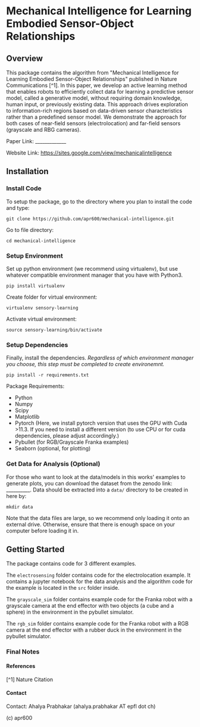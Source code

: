# Mechanical Intelligence for Learning Embodied Sensor-Object Relationships

## Overview

This package contains the algorithm from "Mechanical Intelligence for Learning Embodied Sensor-Object Relationships" published in Nature Communications [^1]. In this paper, we develop an active learning method that enables robots to efficiently collect data for learning a predictive sensor model, called a generative model, without requiring domain knowledge, human input, or previously existing data. This approach drives exploration to information-rich regions based on data-driven sensor characteristics rather than a predefined sensor model. We demonstrate the approach for both cases of near-field sensors (electrolocation) and far-field sensors (grayscale and RBG cameras).

Paper Link: _____________

Website Link: <https://sites.google.com/view/mechanicalintelligence>

## Installation

### Install Code

To setup the package, go to the directory where you plan to install the code and type:

    git clone https://github.com/apr600/mechanical-intelligence.git

Go to file directory:

    cd mechanical-intelligence

### Setup Environment

Set up python environment (we recommend using virtualenv), but use whatever compatible environment manager that you have with Python3.

    pip install virtualenv

Create folder for virtual environment:

    virtualenv sensory-learning

Activate virtual environment:

    source sensory-learning/bin/activate
### Setup Dependencies

Finally, install the dependencies. *Regardless of which environment manager you choose, this step must be completed to create environemnt.*

    pip install -r requirements.txt

Package Requirements:
- Python
- Numpy
- Scipy
- Matplotlib
- Pytorch (Here, we install pytorch version that uses the GPU with Cuda >11.3. If you need to install a different version (to use CPU or for cuda dependencies, please adjust accordingly.)
- Pybullet (for RGB/Grayscale Franka examples)
- Seaborn (optional, for plotting)

### Get Data for Analysis (Optional)
For those who want to look at the data/models in this works' examples to generate plots, you can download the dataset from the zenodo link: __________. Data should be extracted into a `data/` directory to be created in here by: 

    mkdir data
    
Note that the data files are large, so we recommend only loading it onto an external drive. Otherwise, ensure that there is enough space on your computer before loading it in.


## Getting Started

The package contains code for 3 different examples.

The `electrosensing` folder contains code for the electrolocation example. It contains a jupyter notebook for the data analysis and the algorithm code for the example is located in the `src` folder inside.

The `grayscale_sim` folder contains example code for the Franka robot with a grayscale camera at the end effector with two objects (a cube and a sphere) in the environment in the pybullet simulator.

The `rgb_sim` folder contains example code for the Franka robot with a RGB camera at the end effector with a rubber duck in the environment in the pybullet simulator.

### Final Notes

#### References

[^1] Nature Citation

#### Contact

Contact: Ahalya Prabhakar (ahalya.prabhakar AT epfl dot ch)

(c) apr600